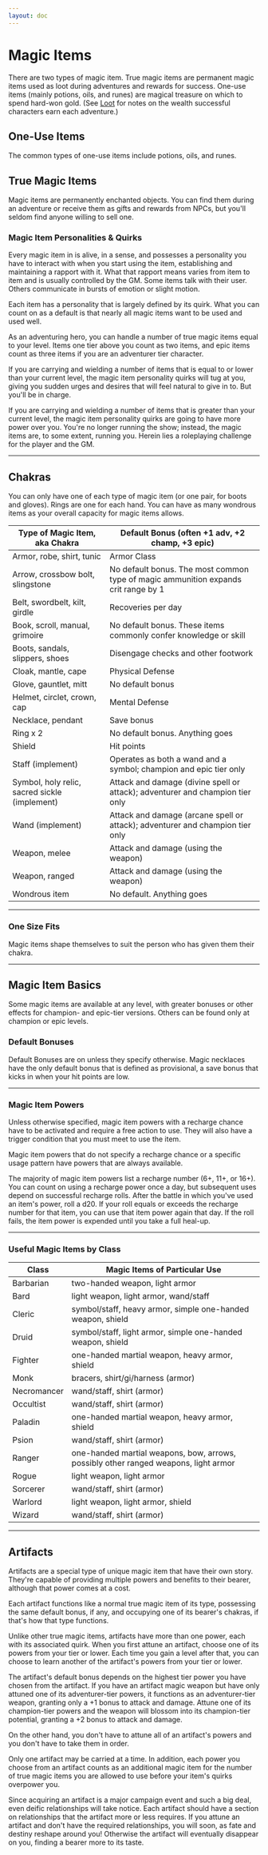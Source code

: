```yaml
---
layout: doc
---
```

# Magic Items

There are two types of magic item. True magic items are permanent magic items used as loot during adventures and rewards for success. One-use items (mainly potions, oils, and runes) are magical treasure on which to spend hard-won gold. (See [Loot](../GM-Rules/Treasure.md#loot-treasure-rewards) for notes on the wealth successful characters earn each adventure.)

## One-Use Items

The common types of one-use items include potions, oils, and runes.

## True Magic Items

Magic items are permanently enchanted objects. You can find them during an adventure or receive them as gifts and rewards from NPCs, but you'll seldom find anyone willing to sell one.

### Magic Item Personalities & Quirks

Every magic item in is alive, in a sense, and possesses a personality you have to interact with when you start using the item, establishing and maintaining a rapport with it. What that rapport means varies from item to item and is usually controlled by the GM. Some items talk with their user. Others communicate in bursts of emotion or slight motion.

Each item has a personality that is largely defined by its quirk. What you can count on as a default is that nearly all magic items want to be used and used well.

As an adventuring hero, you can handle a number of true magic items equal to your level. Items one tier above you count as two items, and epic items count as three items if you are an adventurer tier character.

If you are carrying and wielding a number of items that is equal to or lower than your current level, the magic item personality quirks will tug at you, giving you sudden urges and desires that will feel natural to give in to. But you'll be in charge.

If you are carrying and wielding a number of items that is greater than your current level, the magic item personality quirks are going to have more power over you. You're no longer running the show; instead, the magic items are, to some extent, running you. Herein lies a roleplaying challenge for the player and the GM.

---

## Chakras

You can only have one of each type of magic item (or one pair, for boots and gloves). Rings are one for each hand. You can have as many wondrous items as your overall capacity for magic items allows.

| **Type of Magic Item, aka Chakra** | **Default Bonus** **(often +1 adv, +2 champ, +3 epic)** |
| --- | --- |
| Armor, robe, shirt, tunic | Armor Class |
| Arrow, crossbow bolt, slingstone | No default bonus. The most common type of magic ammunition expands crit range by 1 |
| Belt, swordbelt, kilt, girdle | Recoveries per day |
| Book, scroll, manual, grimoire | No default bonus. These items commonly confer knowledge or skill |
| Boots, sandals, slippers, shoes | Disengage checks and other footwork |
| Cloak, mantle, cape | Physical Defense |
| Glove, gauntlet, mitt | No default bonus |
| Helmet, circlet, crown, cap | Mental Defense |
| Necklace, pendant | Save bonus |
| Ring x 2 | No default bonus. Anything goes |
| Shield | Hit points |
| Staff (implement) | Operates as both a wand and a symbol; champion and epic tier only |
| Symbol, holy relic, sacred sickle (implement) | Attack and damage (divine spell or attack); adventurer and champion tier only |
| Wand (implement) | Attack and damage (arcane spell or attack); adventurer and champion tier only |
| Weapon, melee | Attack and damage (using the weapon) |
| Weapon, ranged | Attack and damage (using the weapon) |
| Wondrous item | No default. Anything goes |

---

### One Size Fits

Magic items shape themselves to suit the person who has given them their chakra.

---

## Magic Item Basics

Some magic items are available at any level, with greater bonuses or other effects for champion- and epic-tier versions. Others can be found only at champion or epic levels.

### Default Bonuses

Default Bonuses are on unless they specify otherwise. Magic necklaces have the only default bonus that is defined as provisional, a save bonus that kicks in when your hit points are low.

---

### Magic Item Powers

Unless otherwise specified, magic item powers with a recharge chance have to be activated and require a free action to use. They will also have a trigger condition that you must meet to use the item.

Magic item powers that do not specify a recharge chance or a specific usage pattern have powers that are always available.

The majority of magic item powers list a recharge number (6+, 11+, or 16+). You can count on using a recharge power once a day, but subsequent uses depend on successful recharge rolls. After the battle in which you've used an item's power, roll a d20. If your roll equals or exceeds the recharge number for that item, you can use that item power again that day. If the roll fails, the item power is expended until you take a full heal-up.

---

### Useful Magic Items by Class

| **Class** | **Magic Items of Particular Use** |
| --- | --- |
| Barbarian | two-handed weapon, light armor |
| Bard | light weapon, light armor, wand/staff |
| Cleric | symbol/staff, heavy armor, simple one-handed weapon, shield |
| Druid | symbol/staff, light armor, simple one-handed weapon, shield |
| Fighter | one-handed martial weapon, heavy armor, shield |
| Monk | bracers, shirt/gi/harness (armor) |
| Necromancer | wand/staff, shirt (armor) |
| Occultist | wand/staff, shirt (armor) |
| Paladin | one-handed martial weapon, heavy armor, shield |
| Psion | wand/staff, shirt (armor) |
| Ranger | one-handed martial weapons, bow, arrows, possibly other ranged weapons, light armor |
| Rogue | light weapon, light armor |
| Sorcerer | wand/staff, shirt (armor) |
| Warlord | light weapon, light armor, shield |
| Wizard | wand/staff, shirt (armor) |

---

## Artifacts

Artifacts are a special type of unique magic item that have their own story. They're capable of providing multiple powers and benefits to their bearer, although that power comes at a cost.

Each artifact functions like a normal true magic item of its type, possessing the same default bonus, if any, and occupying one of its bearer's chakras, if that's how that type functions.

Unlike other true magic items, artifacts have more than one power, each with its associated quirk. When you first attune an artifact, choose one of its powers from your tier or lower. Each time you gain a level after that, you can choose to learn another of the artifact's powers from your tier or lower.

The artifact's default bonus depends on the highest tier power you have chosen from the artifact. If you have an artifact magic weapon but have only attuned one of its adventurer-tier powers, it functions as an adventurer-tier weapon, granting only a +1 bonus to attack and damage. Attune one of its champion-tier powers and the weapon will blossom into its champion-tier potential, granting a +2 bonus to attack and damage.

On the other hand, you don't have to attune all of an artifact's powers and you don't have to take them in order.

Only one artifact may be carried at a time. In addition, each power you choose from an artifact counts as an additional magic item for the number of true magic items you are allowed to use before your item's quirks overpower you.

Since acquiring an artifact is a major campaign event and such a big deal, even deific relationships will take notice. Each artifact should have a section on relationships that the artifact more or less requires. If you attune an artifact and don't have the required relationships, you will soon, as fate and destiny reshape around you! Otherwise the artifact will eventually disappear on you, finding a bearer more to its taste.
